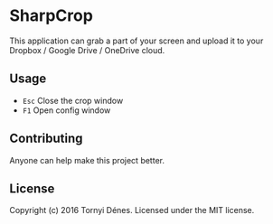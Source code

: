 ﻿# SharpCrop

This application can grab a part of your screen and upload it to your Dropbox / Google Drive / OneDrive cloud.

## Usage

* `Esc` Close the crop window
* `F1` Open config window

## Contributing

Anyone can help make this project better.

## License

Copyright (c) 2016 Tornyi Dénes. Licensed under the MIT license.